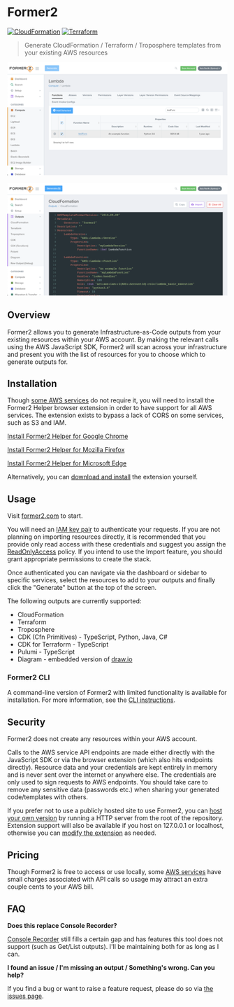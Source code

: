 # Former2

[![CloudFormation](https://img.shields.io/badge/CloudFormation-100%25-orange.svg)](RESOURCE_COVERAGE.md#cloudformation-resource-coverage) [![Terraform](https://img.shields.io/badge/Terraform-49%25-blue.svg)](RESOURCE_COVERAGE.md#terraform-coverage)

> Generate CloudFormation / Terraform / Troposphere templates from your existing AWS resources


![Screenshot](img/screen1.png)

![Screenshot](img/screen2.png)

## Overview

Former2 allows you to generate Infrastructure-as-Code outputs from your existing resources within your AWS account. By making the relevant calls using the AWS JavaScript SDK, Former2 will scan across your infrastructure and present you with the list of resources for you to choose which to generate outputs for.

## Installation

Though [some AWS services](https://github.com/aws/aws-sdk-js/blob/master/SERVICES.md) do not require it, you will need to install the Former2 Helper browser extension in order to have support for all AWS services. The extension exists to bypass a lack of CORS on some services, such as S3 and IAM.

[Install Former2 Helper for Google Chrome](https://chrome.google.com/webstore/detail/former2-helper/fhejmeojlbhfhjndnkkleooeejklmigi)

[Install Former2 Helper for Mozilla Firefox](https://addons.mozilla.org/en-US/firefox/addon/former2-helper/)

[Install Former2 Helper for Microsoft Edge](https://microsoftedge.microsoft.com/addons/detail/okkjnfohglnomdbpimkcdkiojbeiedof)

Alternatively, you can [download and install](https://github.com/iann0036/former2-helper) the extension yourself.

## Usage

Visit [former2.com](https://former2.com/) to start.

You will need an [IAM key pair](https://docs.aws.amazon.com/IAM/latest/UserGuide/id_credentials_access-keys.html) to authenticate your requests. If you are not planning on importing resources directly, it is recommended that you provide only read access with these credentials and suggest you assign the [ReadOnlyAccess](https://console.aws.amazon.com/iam/home?#/policies/arn:aws:iam::aws:policy/ReadOnlyAccess) policy. If you intend to use the Import feature, you should grant appropriate permissions to create the stack.

Once authenticated you can navigate via the dashboard or sidebar to specific services, select the resources to add to your outputs and finally click the "Generate" button at the top of the screen.

The following outputs are currently supported:

* CloudFormation
* Terraform
* Troposphere
* CDK (Cfn Primitives) - TypeScript, Python, Java, C#
* CDK for Terraform - TypeScript
* Pulumi - TypeScript
* Diagram - embedded version of [draw.io](https://github.com/jgraph/drawio)

### Former2 CLI

A command-line version of Former2 with limited functionality is available for installation. For more information, see the [CLI instructions](cli/README.md).

## Security

Former2 does not create any resources within your AWS account.

Calls to the AWS service API endpoints are made either directly with the JavaScript SDK or via the browser extension (which also hits endpoints directly). Resource data and your credentials are kept entirely in memory and is never sent over the internet or anywhere else. The credentials are only used to sign requests to AWS endpoints. You should take care to remove any sensitive data (passwords etc.) when sharing your generated code/templates with others.

If you prefer not to use a publicly hosted site to use Former2, you can [host your own version](HOSTING.md) by running a HTTP server from the root of the repository. Extension support will also be available if you host on 127.0.0.1 or localhost, otherwise you can [modify the extension](HOSTING.md) as needed.

## Pricing

Though Former2 is free to access or use locally, some [AWS services](https://aws.amazon.com/secrets-manager/pricing/) have small charges associated with API calls so usage may attract an extra couple cents to your AWS bill.

## FAQ

**Does this replace Console Recorder?**

[Console Recorder](https://github.com/iann0036/AWSConsoleRecorder) still fills a certain gap and has features this tool does not support (such as Get/List outputs). I'll be maintaining both for as long as I can.

**I found an issue / I'm missing an output / Something's wrong. Can you help?**

If you find a bug or want to raise a feature request, please do so via [the issues page](https://github.com/iann0036/former2/issues).

